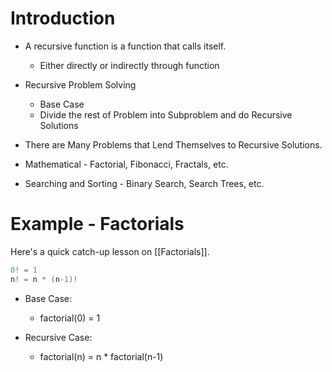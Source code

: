 # Introduction

- A recursive function is a function that calls itself.
	- Either directly or indirectly through function

- Recursive Problem Solving
	- Base Case
	- Divide the rest of Problem into Subproblem and do Recursive Solutions

- There are Many Problems that Lend Themselves to Recursive Solutions.

- Mathematical - Factorial, Fibonacci, Fractals, etc.

 - Searching and Sorting - Binary Search, Search Trees, etc.

 # Example - Factorials

Here's a quick catch-up lesson on [[Factorials]].

```cpp
0! = 1
n! = n * (n-1)!
```

- Base Case:
	- factorial(0) = 1

- Recursive Case:
	- factorial(n) = n * factorial(n-1)

